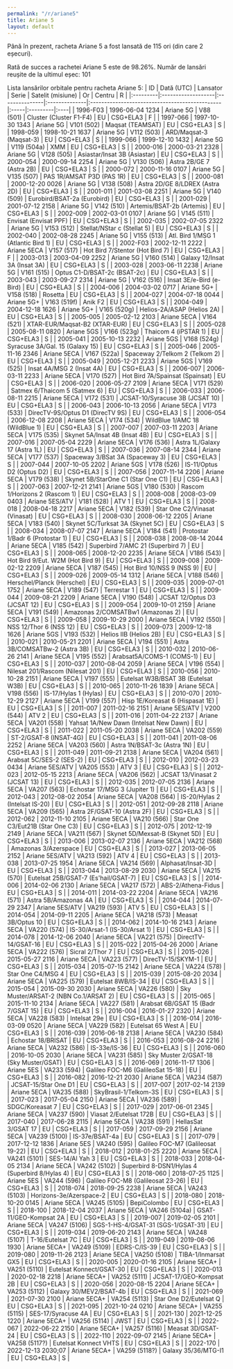 ```yaml
---
permalink: "/r/ariane5"
title: Ariane 5
layout: default
---
```


Până în prezent, racheta Ariane 5 a fost lansată de 115 ori (din care 2 eșecuri).

Rată de succes a rachetei Ariane 5 este de 98.26%.
Număr de lansări reușite de la ultimul eșec: 101


Lista lansărilor orbitale pentru racheta Ariane 5:
| ID       | Dată (UTC)         | Lansator       | Serie         | Satelit (misiune)                              | Or   | Centru   | R   |
|:---------|:-------------------|:---------------|:--------------|:-----------------------------------------------|:-----|:---------|:----|
| 1996-F03 | 1996-06-04 1234    | Ariane 5G      | V88  (501)    | Cluster (Cluster F1-F4)                        | EU   | CSG+ELA3 | F   |
| 1997-066 | 1997-10-30 1343    | Ariane 5G      | V101 (502)    | Maqsat (TEAMSAT)                               | EU   | CSG+ELA3 | S   |
| 1998-059 | 1998-10-21 1637    | Ariane 5G      | V112 (503)    | ARD/Maqsat-3 (Maqsat-3)                        | EU   | CSG+ELA3 | S   |
| 1999-066 | 1999-12-10 1432    | Ariane 5G      | V119 (504a)   | XMM                                            | EU   | CSG+ELA3 | S   |
| 2000-016 | 2000-03-21 2328    | Ariane 5G      | V128 (505)    | Asiastar/Insat 3B (Asiastar)                   | EU   | CSG+ELA3 | S   |
| 2000-054 | 2000-09-14 2254    | Ariane 5G      | V130 (506)    | Astra 2B/GE 7 (Astra 2B)                       | EU   | CSG+ELA3 | S   |
| 2000-072 | 2000-11-16 0107    | Ariane 5G      | V135 (507)    | PAS 1R/AMSAT P3D (PAS 1R)                      | EU   | CSG+ELA3 | S   |
| 2000-081 | 2000-12-20 0026    | Ariane 5G      | V138 (508)    | Astra 2D/GE 8/LDREX (Astra 2D)                 | EU   | CSG+ELA3 | S   |
| 2001-011 | 2001-03-08 2251    | Ariane 5G      | V140 (509)    | Eurobird/BSAT-2a (Eurobird)                    | EU   | CSG+ELA3 | S   |
| 2001-029 | 2001-07-12 2158    | Ariane 5G      | V142 (510)    | Artemis/BSAT-2b (Artemis)                      | EU   | CSG+ELA3 | S   |
| 2002-009 | 2002-03-01 0107    | Ariane 5G      | V145 (511)    | Envisat (Envisat PPF)                          | EU   | CSG+ELA3 | S   |
| 2002-035 | 2002-07-05 2322    | Ariane 5G      | V153 (512)    | Stellat/NStar c (Stellat 5)                    | EU   | CSG+ELA3 | S   |
| 2002-040 | 2002-08-28 2245    | Ariane 5G      | V155 (513)    | Atl. Bird 1/MSG 1 (Atlantic Bird 1)            | EU   | CSG+ELA3 | S   |
| 2002-F03 | 2002-12-11 2222    | Ariane 5ECA    | V157 (517)    | Hot Bird 7/Stentor (Hot Bird 7)                | EU   | CSG+ELA3 | F   |
| 2003-013 | 2003-04-09 2252    | Ariane 5G      | V160 (514)    | Galaxy 12/Insat 3A (Insat 3A)                  | EU   | CSG+ELA3 | S   |
| 2003-028 | 2003-06-11 2238    | Ariane 5G      | V161 (515)    | Optus C1-D/BSAT-2c (BSAT-2c)                   | EU   | CSG+ELA3 | S   |
| 2003-043 | 2003-09-27 2314    | Ariane 5G      | V162 (516)    | Insat 3E/e-Bird (e-Bird)                       | EU   | CSG+ELA3 | S   |
| 2004-006 | 2004-03-02 0717    | Ariane 5G+     | V158 (518)    | Rosetta                                        | EU   | CSG+ELA3 | S   |
| 2004-027 | 2004-07-18 0044    | Ariane 5G+     | V163 (519f)   | Anik F2                                        | EU   | CSG+ELA3 | S   |
| 2004-049 | 2004-12-18 1626    | Ariane 5G+     | V165 (520g)   | Helios-2A/ASAP (Helios 2A)                     | EU   | CSG+ELA3 | S   |
| 2005-005 | 2005-02-12 2103    | Ariane 5ECA    | V164 (521)    | XTAR-EUR/Maqsat-B2 (XTAR-EUR)                  | EU   | CSG+ELA3 | S   |
| 2005-028 | 2005-08-11 0820    | Ariane 5GS     | V166 (523g)   | Thaicom 4 (iPSTAR 1)                           | EU   | CSG+ELA3 | S   |
| 2005-041 | 2005-10-13 2232    | Ariane 5GS     | V168 (524g)   | Syracuse 3A/Gal. 15 (Galaxy 15)                | EU   | CSG+ELA3 | S   |
| 2005-046 | 2005-11-16 2346    | Ariane 5ECA    | V167 (522a)   | Spaceway 2/Telkom 2 (Telkom 2)                 | EU   | CSG+ELA3 | S   |
| 2005-049 | 2005-12-21 2233    | Ariane 5GS     | V169 (525)    | Insat 4A/MSG 2 (Insat 4A)                      | EU   | CSG+ELA3 | S   |
| 2006-007 | 2006-03-11 2233    | Ariane 5ECA    | V170 (527)    | Hot Bird 7A/Spainsat (Spainsat)                | EU   | CSG+ELA3 | S   |
| 2006-020 | 2006-05-27 2109    | Ariane 5ECA    | V171 (529)    | Satmex 6/Thaicom 5 (Satmex 6)                  | EU   | CSG+ELA3 | S   |
| 2006-033 | 2006-08-11 2215    | Ariane 5ECA    | V172 (531)    | JCSAT-10/Syracuse 3B (JCSAT 10)                | EU   | CSG+ELA3 | S   |
| 2006-043 | 2006-10-13 2056    | Ariane 5ECA    | V173 (533)    | DirecTV-9S/Optus D1 (DirecTV 9S)               | EU   | CSG+ELA3 | S   |
| 2006-054 | 2006-12-08 2208    | Ariane 5ECA    | V174 (534)    | WildBlue 1/AMC 18 (WildBlue 1)                 | EU   | CSG+ELA3 | S   |
| 2007-007 | 2007-03-11 2203    | Ariane 5ECA    | V175 (535)    | Skynet 5A/Insat 4B (Insat 4B)                  | EU   | CSG+ELA3 | S   |
| 2007-016 | 2007-05-04 2229    | Ariane 5ECA    | V176 (536)    | Astra 1L/Galaxy 17 (Astra 1L)                  | EU   | CSG+ELA3 | S   |
| 2007-036 | 2007-08-14 2344    | Ariane 5ECA    | V177 (537)    | Spaceway 3/BSat 3A (Spaceway 3)                | EU   | CSG+ELA3 | S   |
| 2007-044 | 2007-10-05 2202    | Ariane 5GS     | V178 (526)    | IS-11/Optus D2 (Optus D2)                      | EU   | CSG+ELA3 | S   |
| 2007-056 | 2007-11-14 2206    | Ariane 5ECA    | V179 (538)    | Skynet 5B/StarOne C1 (Star One C1)             | EU   | CSG+ELA3 | S   |
| 2007-063 | 2007-12-21 2141    | Ariane 5GS     | V180 (530)    | Rascom 1/Horizons 2 (Rascom 1)                 | EU   | CSG+ELA3 | S   |
| 2008-008 | 2008-03-09 0403    | Ariane 5ES/ATV | V181 (528)    | ATV 1                                          | EU   | CSG+ELA3 | S   |
| 2008-018 | 2008-04-18 2217    | Ariane 5ECA    | V182 (539)    | Star One C2/Vinasat (Vinasat)                  | EU   | CSG+ELA3 | S   |
| 2008-030 | 2008-06-12 2205    | Ariane 5ECA    | V183 (540)    | Skynet 5C/Turksat 3A (Skynet 5C)               | EU   | CSG+ELA3 | S   |
| 2008-034 | 2008-07-07 2147    | Ariane 5ECA    | V184 (541)    | Protostar 1/Badr 6 (Protostar 1)               | EU   | CSG+ELA3 | S   |
| 2008-038 | 2008-08-14 2044    | Ariane 5ECA    | V185 (542)    | Superbird 7/AMC 21 (Superbird 7)               | EU   | CSG+ELA3 | S   |
| 2008-065 | 2008-12-20 2235    | Ariane 5ECA    | V186 (543)    | Hot Bird 9/Eut. W2M (Hot Bird 9)               | EU   | CSG+ELA3 | S   |
| 2009-008 | 2009-02-12 2209    | Ariane 5ECA    | V187 (545)    | Hot Bird 10/NSS 9 (NSS 9)                      | EU   | CSG+ELA3 | S   |
| 2009-026 | 2009-05-14 1312    | Ariane 5ECA    | V188 (546)    | Herschel/Planck (Herschel)                     | EU   | CSG+ELA3 | S   |
| 2009-035 | 2009-07-01 1752    | Ariane 5ECA    | V189 (547)    | Terrestar 1                                    | EU   | CSG+ELA3 | S   |
| 2009-044 | 2009-08-21 2209    | Ariane 5ECA    | V190 (548)    | JCSAT 12/Optus D3 (JCSAT 12)                   | EU   | CSG+ELA3 | S   |
| 2009-054 | 2009-10-01 2159    | Ariane 5ECA    | V191 (549)    | Amazonas 2/COMSATBw1 (Amazonas 2)              | EU   | CSG+ELA3 | S   |
| 2009-058 | 2009-10-29 2000    | Ariane 5ECA    | V192 (550)    | NSS 12/Thor 6 (NSS 12)                         | EU   | CSG+ELA3 | S   |
| 2009-073 | 2009-12-18 1626    | Ariane 5GS     | V193 (532)    | Helios IIB (Helios 2B)                         | EU   | CSG+ELA3 | S   |
| 2010-021 | 2010-05-21 2201    | Ariane 5ECA    | V194 (551)    | Astra 3B/COMSATBw-2 (Astra 3B)                 | EU   | CSG+ELA3 | S   |
| 2010-032 | 2010-06-26 2141    | Ariane 5ECA    | V195 (552)    | Arabsat5A/COMS-1 (COMS-1)                      | EU   | CSG+ELA3 | S   |
| 2010-037 | 2010-08-04 2059    | Ariane 5ECA    | V196 (554)    | Nilesat 201/Rascom (Nilesat 201)               | EU   | CSG+ELA3 | S   |
| 2010-056 | 2010-10-28 2151    | Ariane 5ECA    | V197 (555)    | Eutelsat W3B/BSAT 3B (Eutelsat W3B)            | EU   | CSG+ELA3 | S   |
| 2010-065 | 2010-11-26 1839    | Ariane 5ECA    | V198 (556)    | IS-17/Hylas 1 (Hylas)                          | EU   | CSG+ELA3 | S   |
| 2010-070 | 2010-12-29 2127    | Ariane 5ECA    | V199 (557)    | Hisp 1E/Koreasat 6 (Hispasat 1E)               | EU   | CSG+ELA3 | S   |
| 2011-007 | 2011-02-16 2151    | Ariane 5ES/ATV | V200 (544)    | ATV 2                                          | EU   | CSG+ELA3 | S   |
| 2011-016 | 2011-04-22 2137    | Ariane 5ECA    | VA201 (558)   | Yahsat 1A/New Dawn (Intelsat New Dawn)         | EU   | CSG+ELA3 | S   |
| 2011-022 | 2011-05-20 2038    | Ariane 5ECA    | VA202 (559)   | ST-2/GSAT-8 (INSAT-4G)                         | EU   | CSG+ELA3 | S   |
| 2011-041 | 2011-08-06 2252    | Ariane 5ECA    | VA203 (560)   | Astra 1N/BSAT-3c (Astra 1N)                    | EU   | CSG+ELA3 | S   |
| 2011-049 | 2011-09-21 2138    | Ariane 5ECA    | VA204 (561)   | Arabsat 5C/SES-2 (SES-2)                       | EU   | CSG+ELA3 | S   |
| 2012-010 | 2012-03-23 0434    | Ariane 5ES/ATV | VA205 (553)   | ATV 3                                          | EU   | CSG+ELA3 | S   |
| 2012-023 | 2012-05-15 2213    | Ariane 5ECA    | VA206 (562)   | JCSAT 13/Vinasat 2 (JCSAT 13)                  | EU   | CSG+ELA3 | S   |
| 2012-035 | 2012-07-05 2136    | Ariane 5ECA    | VA207 (563)   | Echostar 17/MSG 3 (Jupiter 1)                  | EU   | CSG+ELA3 | S   |
| 2012-043 | 2012-08-02 2054    | Ariane 5ECA    | VA208 (564)   | IS-20/Hylas 2 (Intelsat IS-20)                 | EU   | CSG+ELA3 | S   |
| 2012-051 | 2012-09-28 2118    | Ariane 5ECA    | VA209 (565)   | Astra 2F/GSAT-10 (Astra 2F)                    | EU   | CSG+ELA3 | S   |
| 2012-062 | 2012-11-10 2105    | Ariane 5ECA    | VA210 (566)   | Star One C3/Eut21B (Star One C3)               | EU   | CSG+ELA3 | S   |
| 2012-075 | 2012-12-19 2149    | Ariane 5ECA    | VA211 (567)   | Skynet 5D/Mexsat-B (Skynet 5D)                 | EU   | CSG+ELA3 | S   |
| 2013-006 | 2013-02-07 2136    | Ariane 5ECA    | VA212 (568)   | Amazonas 3/Azerspace                           | EU   | CSG+ELA3 | S   |
| 2013-027 | 2013-06-05 2152    | Ariane 5ES/ATV | VA213 (592)   | ATV 4                                          | EU   | CSG+ELA3 | S   |
| 2013-038 | 2013-07-25 1954    | Ariane 5ECA    | VA214 (569)   | Alphasat/Insat-3D                              | EU   | CSG+ELA3 | S   |
| 2013-044 | 2013-08-29 2030    | Ariane 5ECA    | VA215 (570)   | Eutelsat 25B/GSAT-7 (Es'hail/GSAT-7)           | EU   | CSG+ELA3 | S   |
| 2014-006 | 2014-02-06 2130    | Ariane 5ECA    | VA217 (572)   | ABS-2/Athena-Fidus                             | EU   | CSG+ELA3 | S   |
| 2014-011 | 2014-03-22 2204    | Ariane 5ECA    | VA216 (571)   | Astra 5B/Amazonas 4A                           | EU   | CSG+ELA3 | S   |
| 2014-044 | 2014-07-29 2347    | Ariane 5ES/ATV | VA219 (593)   | ATV 5                                          | EU   | CSG+ELA3 | S   |
| 2014-054 | 2014-09-11 2205    | Ariane 5ECA    | VA218 (573)   | Measat 3B/Optus 10                             | EU   | CSG+ELA3 | S   |
| 2014-062 | 2014-10-16 2143    | Ariane 5ECA    | VA220 (574)   | IS-30/Arsat-1 (IS-30/Arsat 1)                  | EU   | CSG+ELA3 | S   |
| 2014-078 | 2014-12-06 2040    | Ariane 5ECA    | VA221 (575)   | DirectTV-14/GSAT-16                            | EU   | CSG+ELA3 | S   |
| 2015-022 | 2015-04-26 2000    | Ariane 5ECA    | VA222 (576)   | Sicral 2/Thor 7                                | EU   | CSG+ELA3 | S   |
| 2015-026 | 2015-05-27 2116    | Ariane 5ECA    | VA223 (577)   | DirecTV-15/SKYM-1                              | EU   | CSG+ELA3 | S   |
| 2015-034 | 2015-07-15 2142    | Ariane 5ECA    | VA224 (578)   | Star One C4/MSG 4                              | EU   | CSG+ELA3 | S   |
| 2015-039 | 2015-08-20 2034    | Ariane 5ECA    | VA225 (579)   | Eutelsat 8WB/IS-34                             | EU   | CSG+ELA3 | S   |
| 2015-054 | 2015-09-30 2030    | Ariane 5ECA    | VA226 (580)   | Sky Muster/ARSAT-2 (NBN Co.1/ARSAT 2)          | EU   | CSG+ELA3 | S   |
| 2015-065 | 2015-11-10 2134    | Ariane 5ECA    | VA227 (581)   | Arabsat 6B/GSAT 15 (Badr 7/GSAT 15)            | EU   | CSG+ELA3 | S   |
| 2016-004 | 2016-01-27 2320    | Ariane 5ECA    | VA228 (583)   | Intelsat 29e                                   | EU   | CSG+ELA3 | S   |
| 2016-014 | 2016-03-09 0520    | Ariane 5ECA    | VA229 (582)   | Eutelsat 65 West A                             | EU   | CSG+ELA3 | S   |
| 2016-039 | 2016-06-18 2138    | Ariane 5ECA    | VA230 (584)   | Echostar 18/BRISAT                             | EU   | CSG+ELA3 | S   |
| 2016-053 | 2016-08-24 2216    | Ariane 5ECA    | VA232 (586)   | IS-33e/IS-36                                   | EU   | CSG+ELA3 | S   |
| 2016-060 | 2016-10-05 2030    | Ariane 5ECA    | VA231 (585)   | Sky Muster 2/GSAT-18 (Sky Muster/GSAT)         | EU   | CSG+ELA3 | S   |
| 2016-069 | 2016-11-17 1306    | Ariane 5ES     | VA233 (594)   | Galileo FOC-M6 (GalileoSat 15-18)              | EU   | CSG+ELA3 | S   |
| 2016-082 | 2016-12-21 2030    | Ariane 5ECA    | VA234 (587)   | JCSAT-15/Star One D1                           | EU   | CSG+ELA3 | S   |
| 2017-007 | 2017-02-14 2139    | Ariane 5ECA    | VA235 (588)   | SkyBrasil-1/Telkom-3S                          | EU   | CSG+ELA3 | S   |
| 2017-023 | 2017-05-04 2150    | Ariane 5ECA    | VA236 (589)   | SDGC/Koreasat 7                                | EU   | CSG+ELA3 | S   |
| 2017-029 | 2017-06-01 2345    | Ariane 5ECA    | VA237 (590)   | Viasat 2/Eutelsat 172B                         | EU   | CSG+ELA3 | S   |
| 2017-040 | 2017-06-28 2115    | Ariane 5ECA    | VA238 (591)   | HellasSat 3/GSAT 17                            | EU   | CSG+ELA3 | S   |
| 2017-059 | 2017-09-29 2156    | Ariane 5ECA    | VA239 (5100)  | IS-37e/BSAT-4a                                 | EU   | CSG+ELA3 | S   |
| 2017-079 | 2017-12-12 1836    | Ariane 5ES     | VA240 (595)   | Galileo FOC-M7 (Galileosat 19-22)              | EU   | CSG+ELA3 | S   |
| 2018-012 | 2018-01-25 2220    | Ariane 5ECA    | VA241 (5101)  | SES-14/Al Yah 3                                | EU   | CSG+ELA3 | S   |
| 2018-033 | 2018-04-05 2134    | Ariane 5ECA    | VA242 (5102)  | Superbird 8-DSN1/Hylas 4 (Superbird 8/Hylas 4) | EU   | CSG+ELA3 | S   |
| 2018-060 | 2018-07-25 1125    | Ariane 5ES     | VA244 (596)   | Galileo FOC-M8 (Galileosat 23-26)              | EU   | CSG+ELA3 | S   |
| 2018-074 | 2018-09-25 2238    | Ariane 5ECA    | VA243 (5103)  | Horizons-3e/Azerspace-2                        | EU   | CSG+ELA3 | S   |
| 2018-080 | 2018-10-20 0145    | Ariane 5ECA    | VA245 (5105)  | BepiColombo                                    | EU   | CSG+ELA3 | S   |
| 2018-100 | 2018-12-04 2037    | Ariane 5ECA    | VA246 (5104a) | GSAT-11/GEO-Kompsat 2A                         | EU   | CSG+ELA3 | S   |
| 2019-007 | 2019-02-05 2101    | Ariane 5ECA    | VA247 (5106)  | SGS-1-HS-4/GSAT-31 (SGS-1/GSAT-31)             | EU   | CSG+ELA3 | S   |
| 2019-034 | 2019-06-20 2143    | Ariane 5ECA    | VA248 (5107)  | T-16/Eutelsat 7C                               | EU   | CSG+ELA3 | S   |
| 2019-049 | 2019-08-06 1930    | Ariane 5ECA+   | VA249 (5109)  | EDRS-C/IS-39                                   | EU   | CSG+ELA3 | S   |
| 2019-080 | 2019-11-26 2123    | Ariane 5ECA    | VA250 (5108)  | TIBA-1/Inmarsat GX5                            | EU   | CSG+ELA3 | S   |
| 2020-005 | 2020-01-16 2105    | Ariane 5ECA+   | VA251 (5110)  | Eutelsat Konnect/GSAT-30                       | EU   | CSG+ELA3 | S   |
| 2020-013 | 2020-02-18 2218    | Ariane 5ECA+   | VA252 (5111)  | JCSAT-17/GEO-Kompsat 2B                        | EU   | CSG+ELA3 | S   |
| 2020-056 | 2020-08-15 2204    | Ariane 5ECA+   | VA253 (5112)  | Galaxy 30/MEV2/BSAT-4b                         | EU   | CSG+ELA3 | S   |
| 2021-069 | 2021-07-30 2100    | Ariane 5ECA+   | VA254 (5113)  | Star One D2/Eutelsat Q                         | EU   | CSG+ELA3 | S   |
| 2021-095 | 2021-10-24 0210    | Ariane 5ECA+   | VA255 (5115)  | SES-17/Syracuse 4A                             | EU   | CSG+ELA3 | S   |
| 2021-130 | 2021-12-25 1220    | Ariane 5ECA+   | VA256 (5114)  | JWST                                           | EU   | CSG+ELA3 | S   |
| 2022-067 | 2022-06-22 2150    | Ariane 5ECA+   | VA257 (5116)  | Measat 3D/GSAT-24                              | EU   | CSG+ELA3 | S   |
| 2022-110 | 2022-09-07 2145    | Ariane 5ECA+   | VA258 (5117?) | Eutelsat Konnect VHTS                          | EU   | CSG+ELA3 | S   |
| 2022-170 | 2022-12-13 2030;07 | Ariane 5ECA+   | VA259 (5118?) | Galaxy 35/36/MTG-I1                            | EU   | CSG+ELA3 | S   |

